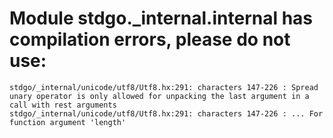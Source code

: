 # Module stdgo._internal.internal has compilation errors, please do not use:
```
stdgo/_internal/unicode/utf8/Utf8.hx:291: characters 147-226 : Spread unary operator is only allowed for unpacking the last argument in a call with rest arguments
stdgo/_internal/unicode/utf8/Utf8.hx:291: characters 147-226 : ... For function argument 'length'

```

